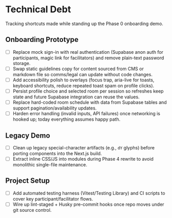 # Technical Debt

Tracking shortcuts made while standing up the Phase 0 onboarding demo.

## Onboarding Prototype
- [ ] Replace mock sign-in with real authentication (Supabase anon auth for participants, magic link for facilitators) and remove plain-text password storage.
- [ ] Swap static guidelines copy for content sourced from CMS or markdown file so comms/legal can update without code changes.
- [ ] Add accessibility polish to overlays (focus trap, aria-live for toasts, keyboard shortcuts, reduce repeated toast spam on profile clicks).
- [ ] Persist profile choice and selected room per session so refreshes keep state and future Supabase integration can reuse the values.
- [ ] Replace hard-coded room schedule with data from Supabase tables and support pagination/availability updates.
- [ ] Harden error handling (invalid inputs, API failures) once networking is hooked up; today everything assumes happy path.

## Legacy Demo
- [ ] Clean up legacy special-character artifacts (e.g., `dY` glyphs) before porting components into the Next.js build.
- [ ] Extract inline CSS/JS into modules during Phase 4 rewrite to avoid monolithic single-file maintenance.
## Project Setup
- [ ] Add automated testing harness (Vitest/Testing Library) and CI scripts to cover key participant/facilitator flows.
- [ ] Wire up lint-staged + Husky pre-commit hooks once repo moves under git source control.
